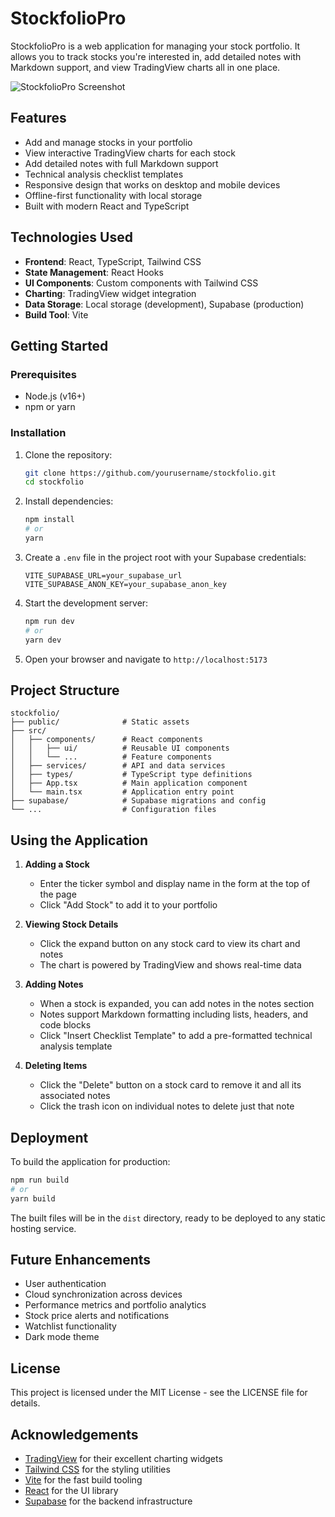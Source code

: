 # StockfolioPro

StockfolioPro is a web application for managing your stock portfolio. It allows you to track stocks you're interested in, add detailed notes with Markdown support, and view TradingView charts all in one place.

![StockfolioPro Screenshot](screenshot.png)

## Features

- Add and manage stocks in your portfolio
- View interactive TradingView charts for each stock
- Add detailed notes with full Markdown support
- Technical analysis checklist templates
- Responsive design that works on desktop and mobile devices
- Offline-first functionality with local storage
- Built with modern React and TypeScript

## Technologies Used

- **Frontend**: React, TypeScript, Tailwind CSS
- **State Management**: React Hooks
- **UI Components**: Custom components with Tailwind CSS
- **Charting**: TradingView widget integration
- **Data Storage**: Local storage (development), Supabase (production)
- **Build Tool**: Vite

## Getting Started

### Prerequisites

- Node.js (v16+)
- npm or yarn

### Installation

1. Clone the repository:
   ```bash
   git clone https://github.com/yourusername/stockfolio.git
   cd stockfolio
   ```

2. Install dependencies:
   ```bash
   npm install
   # or
   yarn
   ```

3. Create a `.env` file in the project root with your Supabase credentials:
   ```
   VITE_SUPABASE_URL=your_supabase_url
   VITE_SUPABASE_ANON_KEY=your_supabase_anon_key
   ```

4. Start the development server:
   ```bash
   npm run dev
   # or
   yarn dev
   ```

5. Open your browser and navigate to `http://localhost:5173`

## Project Structure

```
stockfolio/
├── public/              # Static assets
├── src/
│   ├── components/      # React components
│   │   ├── ui/          # Reusable UI components
│   │   └── ...          # Feature components
│   ├── services/        # API and data services
│   ├── types/           # TypeScript type definitions
│   ├── App.tsx          # Main application component
│   └── main.tsx         # Application entry point
├── supabase/            # Supabase migrations and config
└── ...                  # Configuration files
```

## Using the Application

1. **Adding a Stock**
   - Enter the ticker symbol and display name in the form at the top of the page
   - Click "Add Stock" to add it to your portfolio

2. **Viewing Stock Details**
   - Click the expand button on any stock card to view its chart and notes
   - The chart is powered by TradingView and shows real-time data

3. **Adding Notes**
   - When a stock is expanded, you can add notes in the notes section
   - Notes support Markdown formatting including lists, headers, and code blocks
   - Click "Insert Checklist Template" to add a pre-formatted technical analysis template

4. **Deleting Items**
   - Click the "Delete" button on a stock card to remove it and all its associated notes
   - Click the trash icon on individual notes to delete just that note

## Deployment

To build the application for production:

```bash
npm run build
# or
yarn build
```

The built files will be in the `dist` directory, ready to be deployed to any static hosting service.

## Future Enhancements

- User authentication
- Cloud synchronization across devices
- Performance metrics and portfolio analytics
- Stock price alerts and notifications
- Watchlist functionality
- Dark mode theme

## License

This project is licensed under the MIT License - see the LICENSE file for details.

## Acknowledgements

- [TradingView](https://www.tradingview.com/) for their excellent charting widgets
- [Tailwind CSS](https://tailwindcss.com/) for the styling utilities
- [Vite](https://vitejs.dev/) for the fast build tooling
- [React](https://reactjs.org/) for the UI library
- [Supabase](https://supabase.io/) for the backend infrastructure
